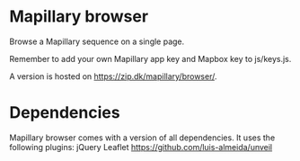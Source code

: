# Mapillary browser
Browse a Mapillary sequence on a single page.

Remember to add your own Mapillary app key and Mapbox key to js/keys.js.

A version is hosted on https://zip.dk/mapillary/browser/.

# Dependencies
Mapillary browser comes with a version of all dependencies.
It uses the following plugins:
  jQuery
  Leaflet
  https://github.com/luis-almeida/unveil
